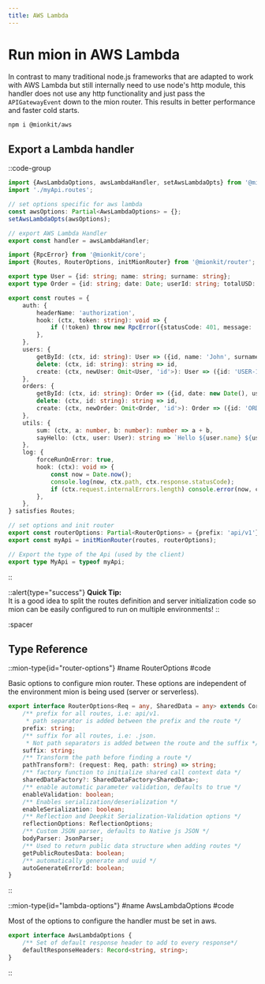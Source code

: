 ```yaml
---
title: AWS Lambda
---
```


# Run mion in AWS Lambda 

In contrast to many traditional node.js frameworks that are adapted to work with AWS Lambda but still internally need to use node's http module, this handler does not use any http functionality and just pass the `APIGatewayEvent` down to the mion router. This results in better performance and faster cold starts.

```bash [npm install]
npm i @mionkit/aws
```

## Export a Lambda handler

::code-group
<!-- embedme ../../../packages/quick-start/src/serve-aws-lambda.ts -->
```ts [init AWS Lambda]
import {AwsLambdaOptions, awsLambdaHandler, setAwsLambdaOpts} from '@mionkit/aws';
import './myApi.routes';

// set options specific for aws lambda
const awsOptions: Partial<AwsLambdaOptions> = {};
setAwsLambdaOpts(awsOptions);

// export AWS Lambda Handler
export const handler = awsLambdaHandler;

```

<!-- embedme ../../../packages/quick-start/src/myApi.routes.ts -->
```ts [./myApi.routes.ts]
import {RpcError} from '@mionkit/core';
import {Routes, RouterOptions, initMionRouter} from '@mionkit/router';

export type User = {id: string; name: string; surname: string};
export type Order = {id: string; date: Date; userId: string; totalUSD: number};

export const routes = {
    auth: {
        headerName: 'authorization',
        hook: (ctx, token: string): void => {
            if (!token) throw new RpcError({statusCode: 401, message: 'Not Authorized', name: ' Not Authorized'});
        },
    },
    users: {
        getById: (ctx, id: string): User => ({id, name: 'John', surname: 'Smith'}),
        delete: (ctx, id: string): string => id,
        create: (ctx, newUser: Omit<User, 'id'>): User => ({id: 'USER-123', ...newUser}),
    },
    orders: {
        getById: (ctx, id: string): Order => ({id, date: new Date(), userId: 'USER-123', totalUSD: 120}),
        delete: (ctx, id: string): string => id,
        create: (ctx, newOrder: Omit<Order, 'id'>): Order => ({id: 'ORDER-123', ...newOrder}),
    },
    utils: {
        sum: (ctx, a: number, b: number): number => a + b,
        sayHello: (ctx, user: User): string => `Hello ${user.name} ${user.surname}`,
    },
    log: {
        forceRunOnError: true,
        hook: (ctx): void => {
            const now = Date.now();
            console.log(now, ctx.path, ctx.response.statusCode);
            if (ctx.request.internalErrors.length) console.error(now, ctx.path, ctx.request.internalErrors);
        },
    },
} satisfies Routes;

// set options and init router
export const routerOptions: Partial<RouterOptions> = {prefix: 'api/v1'};
export const myApi = initMionRouter(routes, routerOptions);

// Export the type of the Api (used by the client)
export type MyApi = typeof myApi;

```
::

::alert{type="success"}
**Quick Tip:**<br>It is a good idea to split the routes definition and server initialization code so mion can be easily configured to run on multiple environments!
::

:spacer

## Type Reference


::mion-type{id="router-options"}
#name
RouterOptions
#code

Basic options to configure mion router. These options are independent of the environment mion is being used (server or serverless).

<!-- embedme ../../../packages/router/src/types/general.ts#L30-L53 -->
```ts
export interface RouterOptions<Req = any, SharedData = any> extends CoreOptions {
    /** prefix for all routes, i.e: api/v1.
     * path separator is added between the prefix and the route */
    prefix: string;
    /** suffix for all routes, i.e: .json.
     * Not path separators is added between the route and the suffix */
    suffix: string;
    /** Transform the path before finding a route */
    pathTransform?: (request: Req, path: string) => string;
    /** factory function to initialize shared call context data */
    sharedDataFactory?: SharedDataFactory<SharedData>;
    /** enable automatic parameter validation, defaults to true */
    enableValidation: boolean;
    /** Enables serialization/deserialization */
    enableSerialization: boolean;
    /** Reflection and Deepkit Serialization-Validation options */
    reflectionOptions: ReflectionOptions;
    /** Custom JSON parser, defaults to Native js JSON */
    bodyParser: JsonParser;
    /** Used to return public data structure when adding routes */
    getPublicRoutesData: boolean;
    /** automatically generate and uuid */
    autoGenerateErrorId: boolean;
}
```
::

::mion-type{id="lambda-options"}
#name
AwsLambdaOptions
#code

Most of the options to configure the handler must be set in aws. 

<!-- embedme ../../../packages/aws/src/types.ts#L8-L11 -->
```ts
export interface AwsLambdaOptions {
    /** Set of default response header to add to every response*/
    defaultResponseHeaders: Record<string, string>;
}
```
::
